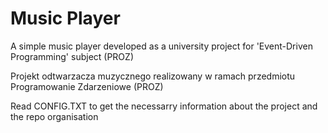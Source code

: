 # Music Player
A simple music player developed as a university project for 'Event-Driven Programming' subject (PROZ)

Projekt odtwarzacza muzycznego realizowany w ramach przedmiotu Programowanie Zdarzeniowe (PROZ)

Read CONFIG.TXT to get the necessarry information about the project and the repo organisation

